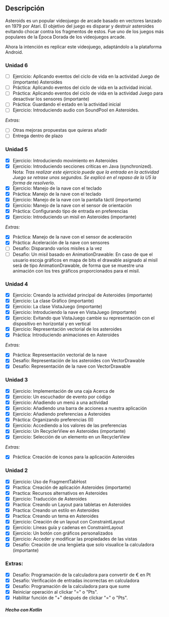## Descripción
Asteroids es un popular videojuego de arcade basado en vectores lanzado en 1979 por Atari. El objetivo del juego es disparar y destruir asteroides evitando chocar contra los fragmentos de estos. Fue uno de los juegos más populares de la Época Dorada de los videojuegos arcade.

Ahora la intención es replicar este videojuego, adaptándolo a la plataforma Android.

### Unidad 6
- [ ] Ejercicio: Aplicando eventos del ciclo de vida en la actividad Juego de
 (importante)
Asteroides
- [ ] Práctica: Aplicando eventos del ciclo de vida en la actividad inicial.
- [ ] Práctica: Aplicando eventos del ciclo de vida en la actividad Juego para desactivar los sensores (importante)
- [ ] Práctica: Guardando el estado en la actividad inicial
- [ ] Ejercicio: Introduciendo audio con SoundPool en Asteroides.

_Extras:_
- [ ] Otras mejoras propuestas que quieras añadir 
- [ ] Entrega dentro de plazo

### Unidad 5
- [X] Ejercicio: Introduciendo movimiento en Asteroides
- [X] Ejercicio: Introduciendo secciones críticas en Java (synchronized). Nota: _Tras realizar este ejercicio puede que la entrada en la actividad
Juego se retrase unos segundos. Se explicó en el repaso de la U5 la
forma de resolverlo._
- [X] Ejercicio: Manejo de la nave con el teclado
- [X] Práctica: Manejo de la nave con el teclado
- [X] Ejercicio: Manejo de la nave con la pantalla táctil (importante)
- [X] Ejercicio: Manejo de la nave con el sensor de orientación
- [X] Práctica: Configurando tipo de entrada en preferencias
- [X] Ejercicio: Introduciendo un misil en Asteroides (importante)

_Extras:_
- [X] Práctica: Manejo de la nave con el sensor de aceleración
- [X] Práctica: Aceleración de la nave con sensores
- [ ] Desafio: Disparando varios misiles a la vez
- [ ] Desafio: Un misil basado en AnimationDrawable: En caso de que el usuario escoja gráficos en mapa de bits el drawable asignado al misil será de tipo AnimationDrawable, de forma que se muestre una animación con los tres gráficos proporcionados para el misil.

### Unidad 4
- [X] Ejercicio: Creando la actividad principal de Asteroides (importante)
- [X] Ejercicio: La clase Gráfico (importante)
- [X] Ejercicio: La clase VistaJuego (importante)
- [X] Ejercicio: Introduciendo la nave en VistaJuego (importante)
- [X] Ejercicio: Evitando que VistaJuego cambie su representación con el dispositivo en horizontal y en vertical
- [X] Ejercicio: Representación vectorial de los asteroides
- [X] Práctica: Introduciendo animaciones en Asteroides

_Extras:_
- [X] Práctica: Representación vectorial de la nave
- [X] Desafío: Representación de los asteroides con VectorDrawable
- [X] Desafío: Representación de la nave con VectorDrawable

### Unidad 3
- [X] Ejercicio: Implementación de una caja Acerca de
- [X] Ejercicio: Un escuchador de evento por código
- [X] Ejercicio: Añadiendo un menú a una actividad
- [X] Ejercicio: Añadiendo una barra de acciones a nuestra aplicación
- [X] Ejercicio: Añadiendo preferencias a Asteroides
- [X] Práctica: Organizando preferencias (II)
- [X] Ejercicio: Accediendo a los valores de las preferencias
- [X] Ejercicio: Un RecyclerView en Asteroides (importante)
- [X] Ejercicio: Selección de un elemento en un RecyclerView

_Extras:_
- [X] Práctica: Creación de iconos para la aplicación Asteroides

### Unidad 2
* [x] Ejercicio: Uso de FragmentTabHost
* [x] Practica: Creación de aplicación Asteroides (importante)
* [x] Practica: Recursos alternativos en Asteroides
* [x] Ejercicio: Traducción de Asteroides
* [x] Practica: Creando un Layout para tabletas en Asteroides
* [x] Practica: Creando un estilo en Asteroides
* [x] Practica: Creando un tema en Asteroides
* [x] Ejercicio: Creación de un layout con ConstraintLayout
* [x] Ejercicio: Líneas guía y cadenas en ConstraintLayout
* [x] Ejercicio: Un botón con gráficos personalizados
* [x] Ejercicio: Acceder y modificar las propiedades de las vistas
* [x] Desafío: Creación de una lengüeta que solo visualice la calculadora
(importante)

### Extras:
* [x] Desafío: Programación de la calculadora para convertir de € en ₧
* [x] Desafío: Verificación de entradas incorrectas en calculadora
* [x] Desafío: Programación de la calculadora para que sume
* [x] Reiniciar operación al clickar "=" o "Pts".
* [x] Habilitar función de "+" después de clickar "=" o "Pts".

#### _Hecho con **Kotlin**_